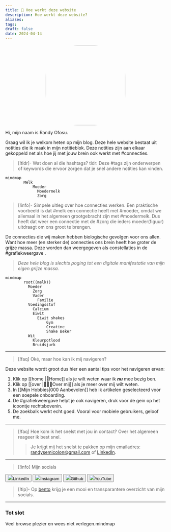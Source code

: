```yaml
---
title: 🧭 Hoe werkt deze website
description: Hoe werkt deze website?
aliases: 
tags: 
draft: false
date: 2024-04-14
---
```


<img src="loenik.jpg" style="width: 250px; border-radius: 40%; display: block; margin-left: auto; margin-right: auto;">

Hi, mijn naam is Randy Ofosu.

Graag wil ik je welkom heten op mijn blog. Deze hele website bestaat uit notities die ik maak in mijn notitieblok. Deze notities zijn aan elkaar gekoppeld net als hoe jij met jouw brein ook werkt met #connecties. 

> [!tldr]- Wat doen al die hashtags?
> tldr: Deze #tags zijn onderwerpen of keywords die ervoor zorgen dat je snel andere notities kan vinden.


```mermaid
mindmap
        Melk
            Moeder
              Moedermelk
              Zorg
```
>[!info]- Simpele uitleg over hoe connecties werken.
>Een praktische voorbeeld is dat #melk een connectie heeft met #moeder, omdat we allemaal in het algemeen grootgebracht zijn met #moedermelk. Dus heeft dat weer een connectie met de #zorg die ieders moeder(figuur) uitdraagt om ons groot te brengen. 

De connecties die wij maken hebben biologische gevolgen voor ons allen. Want hoe meer (en sterker de) connecties ons brein heeft hoe groter de grijze massa. Deze worden dan weergegeven als constellaties in de #grafiekweergave .

> *Deze hele blog is slechts poging tot een digitale manifestatie van mijn eigen grijze massa.*

```mermaid
mindmap
        root((melk))
          Moeder
            Zorg
            Vader
              Familie
          Voedingsstof
            Calcium
            Eiwit
              Eiwit shakes
                  Gym
                  Creatine
                  Shake Beker
          Wit
            Kleurpotlood
            Bruidsjurk

```


---

> [!faq] Oké, maar hoe kan ik mij navigeren?

Deze website wordt groot dus hier een aantal tips voor het navigeren ervan:

1. Klik op [[home |🏡Home]] als je wilt weten waar ik ***nu*** mee bezig ben.
2. Klik op [[over |🙋🏿‍♂️Over mij]] als je meer over mij wilt weten.
3. In [[Mijn Hobbies|000 Aanbevolen]] heb ik artikelen geselecteerd voor een soepele onboarding.
4. De #grafiekweergave helpt je ook navigeren, druk voor de gein op het icoontje rechtsbovenin.
5. De zoekbalk werkt echt goed. Vooral voor mobiele gebruikers, geloof me.
---
> [!faq] Hoe kom ik het snelst met jou in contact?
> Over het algemeen reageer ik best snel.
> >Je krijgt mij het snelst te pakken op mijn emailadres: randysemicolon@gmail.com of <a href="https://linkedin.com/in/randyofosu" target="_blank">LinkedIn</a>. 
---

> [!info] Mijn socials

<a href="https://linkedin.com/in/randyofosu" target="_blank"><button class="socials-button"><img src="linkedin_icon.svg" class="socials-icon">LinkedIn</button></a>
<a href="https://instagram.com/randysemicolon" target="_blank"><button class="socials-button"><img src="instagram_icon.svg" class="socials-icon">Instagram</button></a>
<a href="https://github.com/randyofosu" target="_blank"><button class="socials-button"><img src="github_icon.svg" class="socials-icon">Github</button></a>
<a href="https://youtube.com/@randysemicolon" target="_blank"><button class="socials-button"><img src="youtube_icon.svg" class="socials-icon">YouTube</button></a>

> [!tip]- 
> Op [bento](https://bento.me/randysemicolon) krijg je een mooi en transparantere overzicht van mijn socials. 

---
### Tot slot

Veel browse plezier en wees niet verlegen.mindmap
